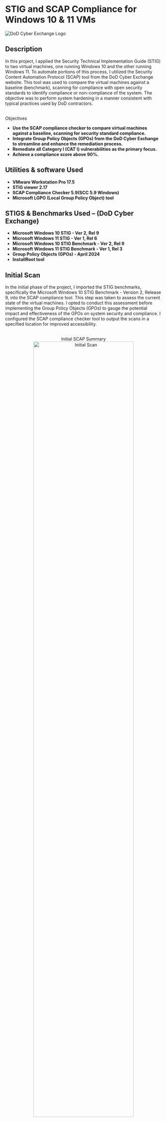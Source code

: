 <h1>STIG and SCAP Compliance for Windows 10 & 11 VMs</h1>

 <img src="https://i.imgur.com/ow6EY8b.png" alt="DoD Cyber Exchange Logo" class="header-image">

<h2>Description</h2>
In this project, I applied the Security Technical Implementation Guide (STIG) to two virtual machines, one running Windows 10 and the other running Windows 11. To automate portions of this process, I utilized the Security Content Automation Protocol (SCAP) tool from the DoD Cyber Exchange website. This tool was used to compare the virtual machines against a baseline (benchmark), scanning for compliance with open security standards to identify compliance or non-compliance of the system. The objective was to perform system hardening in a manner consistent with typical practices used by DoD contractors.
<br />
<br />

Objectives
 
 - <b>Use the SCAP compliance checker to compare virtual machines against a baseline, scanning for security standard compliance. </b>
 - <b>Integrate Group Policy Objects (GPOs) from the DoD Cyber Exchange to streamline and enhance the remediation process. </b>
 - <b>Remediate all Category I (CAT I) vulnerabilities as the primary focus.</b>
 - <b>Achieve a compliance score above 90%.</b>


<h2>Utilities & software Used</h2>

- <b>VMware Workstation Pro 17.5</b>
- <b>STIG viewer 2.17</b>
- <b>SCAP Compliance Checker 5.9(SCC 5.9 Windows)</b>
- <b>Microsoft LGPO (Local Group Policy Object) tool</b>

<h2>STIGS & Benchmarks Used – (DoD Cyber Exchange)</h2>

- <b>Microsoft Windows 10 STIG - Ver 2, Rel 9</b>
- <b>Microsoft Windows 11 STIG - Ver 1, Rel 6</b>
- <b>Microsoft Windows 10 STIG Benchmark - Ver 2, Rel 9</b>
- <b>Microsoft Windows 11 STIG Benchmark - Ver 1, Rel 3</b>
- <b>Group Policy Objects (GPOs) - April 2024</b>
- <b>InstallRoot tool</b>

<h2>Initial Scan </h2>
In the initial phase of the project, I imported the STIG benchmarks, specifically the Microsoft Windows 10 STIG Benchmark - Version 2, Release 9, into the SCAP compliance tool. This step was taken to assess the current state of the virtual machines. I opted to conduct this assessment before implementing the Group Policy Objects (GPOs) to gauge the potential impact and effectiveness of the GPOs on system security and compliance. I configured the SCAP compliance checker tool to output the scans in a specified location for improved accessibility.
<br />
<br />
 <p align="center">
Initial SCAP Summary <br/>
<img src="https://i.imgur.com/dgT6gQp.png" height="80%" width="80%" alt="Initial Scan"/>
 <br />
<br />

After creating a checklist in the STIG viewer to organize notes and reference the STIG, I proceeded to import the SCAP XCCDF file into the STIG viewer. This allowed for a clearer visualization of vulnerabilities, color-coded according to severity (CAT I, II, III), enhancing the assessment process. 

 <p align="center">
Initial STIG View <br/>
<img src="https://i.imgur.com/4XLn5Xd.png" height="80%" width="80%" alt="Initial Scan"/>



<h2>Group policy</h2>
 
To update the current group policies, I utilized the Microsoft LGPO tool to integrate the latest GPOs obtained from the DoD Cyber Exchange. Following the LGPO tool's documentation, I launched a Command Prompt as an administrator and navigated to the LGPO tool directory. Then, I executed the command LGPO.exe /g “File Path of the DOD GPO” twice, once for the computer configuration and once for the user configuration, adjusting the file paths accordingly. After completing this step, I initiated a quick update of the group policy by running the command gpupdate /force and I restarted the VM.

<p align="center">
Applying DoD GPOs using Microsoft's LGPO tool  <br/>
<img src="https://i.imgur.com/NUWCKrN.png" height="80%" width="80%" alt="LGPO"/>

<p align="center">
 Applying DoD GPOs using Microsoft's LGPO tool cont. <br/>
<img src="https://i.imgur.com/rOLgr7T.png" height="80%" width="80%" alt="LGPO"/>

<p align="center">
 DoD Startup Screen <br/>
<img src="https://i.imgur.com/PIpVc6B.png" height="80%" width="80%" alt="LGPO"/>
 

<h2>2nd Scan </h2>

- After successfully integrating the GPOs from the DoD Cyber Exchange, I conducted another SCAP scan to assess the updated state of the virtual machines. The scan resulted in a compliance score of 96.21, indicating overall compliance. However, there were 2 remaining CAT I vulnerabilities that required remediation.
The first CAT I vulnerability involved configuring DEP (Data Execution Prevention) to at least Opt-out. To address this, I followed the provided fix from the STIG by navigating to the Control Panel and enabling DEP for all programs and services except those I selected. Then, I changed this open finding to "Not a Finding" in the STIG viewer and updated the comment to "Resolved with the fix provided above."

- The second CAT I vulnerability required enabling BitLocker. Upon attempting to enable BitLocker, I encountered a Group Policy conflict error. To resolve this, I adjusted the GPO settings to disallow TPM startup, enabling me to configure BitLocker successfully. After configuring BitLocker, I restarted the system and conducted another SCAP scan. Then, I changed this open finding to "Not a Finding" in the STIG viewer and updated the comment to "Resolved with the fix provided above."

- I decided to resolve the CAT II vulnerabilities V-220903, V-220904, V-220905, and V-220906 to achieve a 100% compliance score. These vulnerabilities were related to installing the correct DoD Root CA certificates. To address them, I downloaded the InstallRoot tool from the Cyber Exchange website and used it to install the correct DoD Root CAs.  

- It's worth noting that the SCAP tool may not scan all rules in the STIG, necessitating manual verification in real-world scenarios to ensure all vulnerabilities are addressed. However, for the purpose of this project, manual verification was not performed.


<p align="center">
 DEP CAT I Vulnerability <br/>
<img src="https://i.imgur.com/LM6vjvF.png" height="80%" width="80%" alt="CAT I"/>

<p align="center">
 BitLocker CAT I Vulnerability <br/>
<img src="https://i.imgur.com/ag8hYoP.png" height="80%" width="80%" alt="CAT I"/>




<h2>Final Scan</h2>
After remediating all the CAT I and CAT II vulnerabilities, I used the SCAP tool to perform another scan. This is what I was left with:

<p align="center">
Final SCAP Summary Viewer <br/>
<img src="https://i.imgur.com/TLtPxoR.png" height="80%" width="80%" alt="100% SCAP SCAN"/>

<p align="center">
Final SCAP Summary Viewer cont. <br/>
<img src="https://i.imgur.com/UXqkV71.png" height="80%" width="80%" alt="No CAT Vulnerabilities"/>



<h2>Windows 11 </h2>
I repeated the same steps outlined above to remediate the Windows 11 virtual machine. I focused on achieving a green compliance score with the SCAP tool, addressing the same types of vulnerabilities and using similar remediation methods as with the Windows 10 virtual machine. Once the SCAP tool indicated a green compliance status, I concluded the remediation process. I included some screenshots below of the process.



<p align="center">
SCAP Summary Viewer (Before adding DoD GPOs) cont. <br/>
<img src="https://i.imgur.com/EK8rvpw.png" height="80%" width="80%" alt="100% SCAP SCAN"/>

<p align="center">
Stig viewer (Before adding DoD GPOs) <br/>
<img src="https://i.imgur.com/gXROakW.png" height="80%" width="80%" alt="100% SCAP SCAN"/>

<p align="center">
Stig Viewer after remediating BitLocker, GPOs, DEP, and password vulnerabilities <br/>
<img src="https://i.imgur.com/sQmcDAM.png" height="80%" width="80%" alt="100% SCAP SCAN"/>

<p align="center">
Final SCAP Summary Viewer <br/>
<img src="https://i.imgur.com/p5wbipQ.png" height="80%" width="80%" alt="100% SCAP SCAN"/>










- <b>Critical Vulnerabilities: 33</b>


- <b>High Vulnerabilities: 119</b>


- <b>Medium, Low, and Informational Vulnerabilities: 240</b>

Missing Microsoft Security Updates:

- A substantial number of critical vulnerabilities were due to missing security updates from Microsoft. These updates are essential as they often contain patches for recently discovered security flaws that can be exploited by attackers.

- Specific examples included vulnerabilities in Windows operating system components that could allow for remote code execution, privilege escalation, and other severe impacts.

Outdated Microsoft Edge:

- Another significant portion of critical vulnerabilities was related to the outdated Microsoft Edge browser. An outdated browser can have multiple security holes that might be exploited to compromise the system.

- The identified issues included vulnerabilities that could be used for remote code execution, information disclosure, and bypassing security features.

<p align="center">
Scan 1 Vulnerabilities <br/>
<img src="https://i.imgur.com/7qPDh8p.png" height="80%" width="80%" alt="Operating System Deployment"/>

<p align="center">
Scan 1 Vulnerabilities cont. <br/>
<img src="https://i.imgur.com/pQWuBiQ.png" height="80%" width="80%" alt="Operating System Deployment"/>

<p align="center">
Scan 1 Vulnerabilities cont. <br/>
<img src="https://i.imgur.com/krWo0MR.png" height="80%" width="80%" alt="Operating System Deployment"/>









<h2>Initial Remediations </h2>
The goal was to remediate all critical and high vulnerabilities. The remediation process involved the following steps:

<b>Applying Microsoft Security Updates:</b>
- Ensure the Windows Update service was enabled and fully functional.
- Manually initiated the update process to apply all pending critical security updates.
- Configured automatic updates to ensure future updates would be applied promptly.

<b>Updating Microsoft Edge:</b>
- Downloaded and installed the latest version of Microsoft Edge from the official Microsoft website.
- Enabled automatic updates for Edge to ensure it remains up-to-date.

<b>Updating Microsoft Store Apps:</b>
- Updated all Microsoft-installed apps through the Microsoft Store, including addressing vulnerabilities in Microsoft 365 Office apps.
- This step was crucial to mitigate specific critical vulnerabilities found in these applications.

<b>Updating Microsoft Software:</b>
- Performed a comprehensive update of all Microsoft software to the latest versions.
- This included addressing critical vulnerabilities due to absent security updates across various Microsoft products.

<b>Re-scanning and Verification:</b>
- After applying the necessary updates, a re-scan was conducted using Tenable Nessus to verify that the critical and high vulnerabilities had been successfully remediated.
- The re-scan confirmed a significant reduction in the number of critical and high vulnerabilities, demonstrating the effectiveness of the remediation efforts.

<p align="center">
Nessus Suggested Remediations <br/>
<img src="https://i.imgur.com/qKCKm07.png" height="80%" width="80%" alt="Operating System Deployment"/>





<h2>Scan 2 </h2>
The second scan resulted in 124 vulnerabilities, with 1 critical vulnerability and 1 high vulnerability. The critical vulnerability was due to Microsoft Internet Explorer lacking support for new security patches. Nessus marked this vulnerability as critical because it likely contained multiple security issues. The recommended solution was to either upgrade to a supported version of Internet Explorer or disable it. I decided to disable Internet Explorer because the virtual machine already had supported and reliable versions of both Microsoft Edge and Google Chrome as web browsers. 

I disabled Internet Explorer by opening Command Prompt as an administrator and using the following command I found on [Microsoft Learn](https://learn.microsoft.com/en-us/troubleshoot/developer/browsers/installation/disable-internet-explorer-windows):
dism /online /Remove-Capability /CapabilityName:Browser.InternetExplorer~~~~0.0.11.0.


The high vulnerability was WinVerifyTrust Signature Validation CVE-2013-3900. The remote system might be vulnerable to CVE-2013-3900 due to missing or misconfigured registry keys. The recommended action, which I found through [Nessus](https://msrc.microsoft.com/update-guide/vulnerability/CVE-2013-3900), was to add "EnableCertPaddingCheck"="1" to the following registry file path: [HKEY_LOCAL_MACHINE\Software\Microsoft\Cryptography\Wintrust\Config]. 

To implement this, I added the following text to Notepad and saved it as enableAuthenticodeVerification64.reg and restarted the VM:

[HKEY_LOCAL_MACHINE\Software\Microsoft\Cryptography\Wintrust\Config]   "EnableCertPaddingCheck"="1"
[HKEY_LOCAL_MACHINE\Software\Wow6432Node\Microsoft\Cryptography\Wintrust\Config] "EnableCertPaddingCheck"="1"

<p align="center">
Scan 2 Vulnerabilities <br/>
<img src="https://i.imgur.com/UQfjpdW.png" height="80%" width="80%" alt="Operating System Deployment"/>


<h2>Final Scan </h2>
The third and final scan returned only 9 vulnerabilities, with none being critical or high.
<br />
<br />

This project demonstrated the effectiveness of using Tenable Nessus for identifying and remediating vulnerabilities on a Windows 10 virtual machine. Through a series of scans and targeted remediation actions, I successfully reduced the number of vulnerabilities from 392 to just 9, with no critical or high vulnerabilities remaining. This highlights the importance of regular vulnerability assessments and timely updates to maintain a secure IT environment.

<p align="center">
Final Scan Vulnerabilities <br/>
<img src="https://i.imgur.com/TcQPJHh.png" height="80%" width="80%" alt="Operating System Deployment"/>





<br />
<br />
</p>

<!--
 ```diff
- text in red
+ text in green
! text in orange
# text in gray
@@ text in purple (and bold)@@
```
--!>

